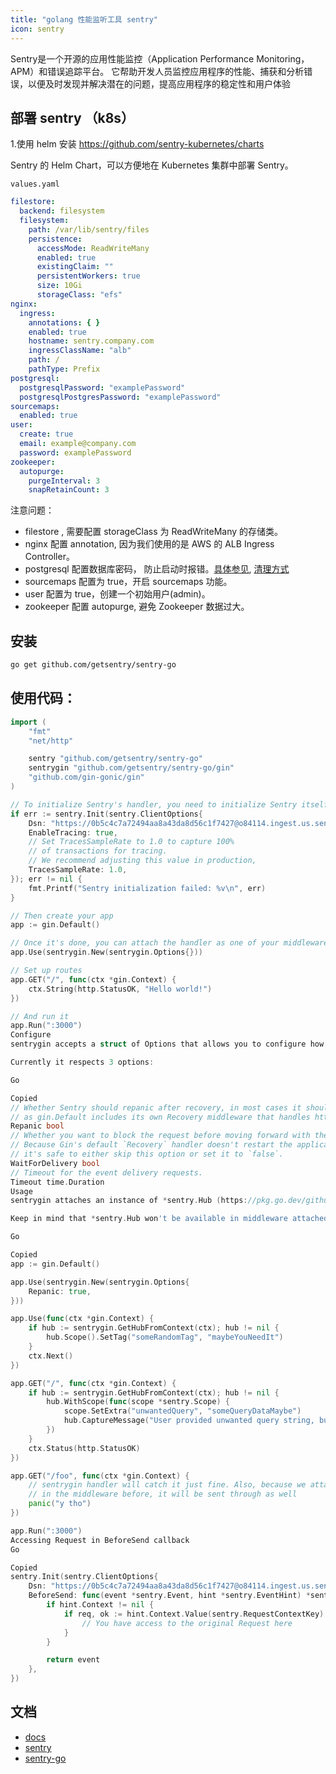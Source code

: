 ```yaml
---
title: "golang 性能监听工具 sentry"
icon: sentry
---
```


Sentry是一个开源的应用性能监控（Application Performance Monitoring，APM）和错误追踪平台。 它帮助开发人员监控应用程序的性能、捕获和分析错误，以便及时发现并解决潜在的问题，提高应用程序的稳定性和用户体验


## 部署 sentry （k8s）

1.使用 helm 安装 https://github.com/sentry-kubernetes/charts

Sentry 的 Helm Chart，可以方便地在 Kubernetes 集群中部署 Sentry。

`values.yaml`

```yaml
filestore:
  backend: filesystem
  filesystem:
    path: /var/lib/sentry/files
    persistence:
      accessMode: ReadWriteMany
      enabled: true
      existingClaim: ""
      persistentWorkers: true
      size: 10Gi
      storageClass: "efs"
nginx:
  ingress:
    annotations: { }
    enabled: true
    hostname: sentry.company.com
    ingressClassName: "alb"
    path: /
    pathType: Prefix
postgresql:
  postgresqlPassword: "examplePassword"
  postgresqlPostgresPassword: "examplePassword"
sourcemaps:
  enabled: true
user:
  create: true
  email: example@company.com
  password: examplePassword
zookeeper:
  autopurge:
    purgeInterval: 3
    snapRetainCount: 3
```

注意问题：

- filestore , 需要配置 storageClass 为 ReadWriteMany 的存储类。
- nginx 配置 annotation, 因为我们使用的是 AWS 的 ALB Ingress Controller。
- postgresql 配置数据库密码， 防止启动时报错。[具体参见](https://github.com/sentry-kubernetes/charts/issues/571#issuecomment-1039616281), [清理方式](https://github.com/sentry-kubernetes/charts/issues/799)
- sourcemaps 配置为 true，开启 sourcemaps 功能。
- user 配置为 true，创建一个初始用户(admin)。
- zookeeper 配置 autopurge, 避免 Zookeeper 数据过大。








## 安装

```bash
go get github.com/getsentry/sentry-go

```

## 使用代码：

```go
import (
	"fmt"
	"net/http"

	sentry "github.com/getsentry/sentry-go"
	sentrygin "github.com/getsentry/sentry-go/gin"
	"github.com/gin-gonic/gin"
)

// To initialize Sentry's handler, you need to initialize Sentry itself beforehand
if err := sentry.Init(sentry.ClientOptions{
	Dsn: "https://0b5c4c7a72494aa8a43da8d56c1f7427@o84114.ingest.us.sentry.io/183603",
	EnableTracing: true,
	// Set TracesSampleRate to 1.0 to capture 100%
	// of transactions for tracing.
	// We recommend adjusting this value in production,
	TracesSampleRate: 1.0,
}); err != nil {
	fmt.Printf("Sentry initialization failed: %v\n", err)
}

// Then create your app
app := gin.Default()

// Once it's done, you can attach the handler as one of your middleware
app.Use(sentrygin.New(sentrygin.Options{}))

// Set up routes
app.GET("/", func(ctx *gin.Context) {
	ctx.String(http.StatusOK, "Hello world!")
})

// And run it
app.Run(":3000")
Configure
sentrygin accepts a struct of Options that allows you to configure how the handler will behave.

Currently it respects 3 options:

Go

Copied
// Whether Sentry should repanic after recovery, in most cases it should be set to true,
// as gin.Default includes its own Recovery middleware that handles http responses.
Repanic bool
// Whether you want to block the request before moving forward with the response.
// Because Gin's default `Recovery` handler doesn't restart the application,
// it's safe to either skip this option or set it to `false`.
WaitForDelivery bool
// Timeout for the event delivery requests.
Timeout time.Duration
Usage
sentrygin attaches an instance of *sentry.Hub (https://pkg.go.dev/github.com/getsentry/sentry-go#Hub) to the *gin.Context, which makes it available throughout the rest of the request's lifetime. You can access it by using the sentrygin.GetHubFromContext() method on the context itself in any of your proceeding middleware and routes. And it should be used instead of the global sentry.CaptureMessage, sentry.CaptureException, or any other calls, as it keeps the separation of data between the requests.

Keep in mind that *sentry.Hub won't be available in middleware attached before sentrygin!

Go

Copied
app := gin.Default()

app.Use(sentrygin.New(sentrygin.Options{
	Repanic: true,
}))

app.Use(func(ctx *gin.Context) {
	if hub := sentrygin.GetHubFromContext(ctx); hub != nil {
		hub.Scope().SetTag("someRandomTag", "maybeYouNeedIt")
	}
	ctx.Next()
})

app.GET("/", func(ctx *gin.Context) {
	if hub := sentrygin.GetHubFromContext(ctx); hub != nil {
		hub.WithScope(func(scope *sentry.Scope) {
			scope.SetExtra("unwantedQuery", "someQueryDataMaybe")
			hub.CaptureMessage("User provided unwanted query string, but we recovered just fine")
		})
	}
	ctx.Status(http.StatusOK)
})

app.GET("/foo", func(ctx *gin.Context) {
	// sentrygin handler will catch it just fine. Also, because we attached "someRandomTag"
	// in the middleware before, it will be sent through as well
	panic("y tho")
})

app.Run(":3000")
Accessing Request in BeforeSend callback
Go

Copied
sentry.Init(sentry.ClientOptions{
	Dsn: "https://0b5c4c7a72494aa8a43da8d56c1f7427@o84114.ingest.us.sentry.io/183603",
	BeforeSend: func(event *sentry.Event, hint *sentry.EventHint) *sentry.Event {
		if hint.Context != nil {
			if req, ok := hint.Context.Value(sentry.RequestContextKey).(*http.Request); ok {
				// You have access to the original Request here
			}
		}

		return event
	},
})

```



## 文档

- [docs](https://docs.sentry.io/platforms/go/)
- [sentry](https://github.com/getsentry/sentry)
- [sentry-go](https://github.com/getsentry/sentry-go)